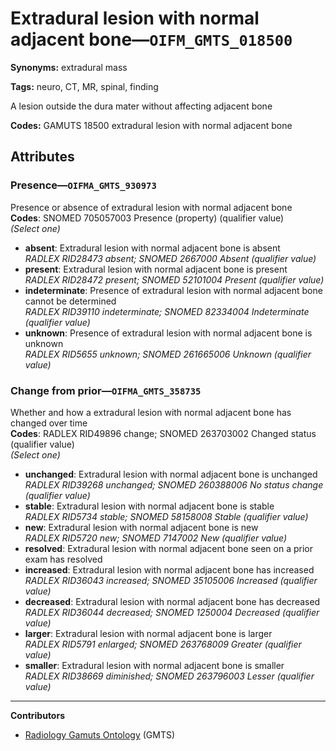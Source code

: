 # Extradural lesion with normal adjacent bone—`OIFM_GMTS_018500`

**Synonyms:** extradural mass

**Tags:** neuro, CT, MR, spinal, finding

A lesion outside the dura mater without affecting adjacent bone

**Codes:** GAMUTS 18500 extradural lesion with normal adjacent bone

## Attributes

### Presence—`OIFMA_GMTS_930973`

Presence or absence of extradural lesion with normal adjacent bone  
**Codes**: SNOMED 705057003 Presence (property) (qualifier value)  
*(Select one)*

- **absent**: Extradural lesion with normal adjacent bone is absent  
_RADLEX RID28473 absent; SNOMED 2667000 Absent (qualifier value)_
- **present**: Extradural lesion with normal adjacent bone is present  
_RADLEX RID28472 present; SNOMED 52101004 Present (qualifier value)_
- **indeterminate**: Presence of extradural lesion with normal adjacent bone cannot be determined  
_RADLEX RID39110 indeterminate; SNOMED 82334004 Indeterminate (qualifier value)_
- **unknown**: Presence of extradural lesion with normal adjacent bone is unknown  
_RADLEX RID5655 unknown; SNOMED 261665006 Unknown (qualifier value)_

### Change from prior—`OIFMA_GMTS_358735`

Whether and how a extradural lesion with normal adjacent bone has changed over time  
**Codes**: RADLEX RID49896 change; SNOMED 263703002 Changed status (qualifier value)  
*(Select one)*

- **unchanged**: Extradural lesion with normal adjacent bone is unchanged  
_RADLEX RID39268 unchanged; SNOMED 260388006 No status change (qualifier value)_
- **stable**: Extradural lesion with normal adjacent bone is stable  
_RADLEX RID5734 stable; SNOMED 58158008 Stable (qualifier value)_
- **new**: Extradural lesion with normal adjacent bone is new  
_RADLEX RID5720 new; SNOMED 7147002 New (qualifier value)_
- **resolved**: Extradural lesion with normal adjacent bone seen on a prior exam has resolved  
- **increased**: Extradural lesion with normal adjacent bone has increased  
_RADLEX RID36043 increased; SNOMED 35105006 Increased (qualifier value)_
- **decreased**: Extradural lesion with normal adjacent bone has decreased  
_RADLEX RID36044 decreased; SNOMED 1250004 Decreased (qualifier value)_
- **larger**: Extradural lesion with normal adjacent bone is larger  
_RADLEX RID5791 enlarged; SNOMED 263768009 Greater (qualifier value)_
- **smaller**: Extradural lesion with normal adjacent bone is smaller  
_RADLEX RID38669 diminished; SNOMED 263796003 Lesser (qualifier value)_

---

**Contributors**

- [Radiology Gamuts Ontology](https://gamuts.net/) (GMTS)